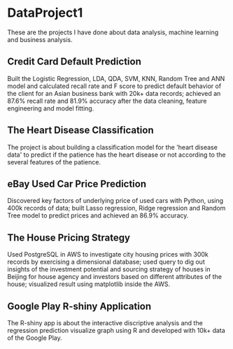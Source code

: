 # DataProject1
These are the projects I have done about data analysis, machine learning and business analysis.


Credit Card Default Prediction
------------------
Built the Logistic Regression, LDA, QDA, SVM, KNN, Random Tree and ANN model and calculated recall rate and F score to predict default behavior of the client for an Asian business bank with 20k+ data records; achieved an 87.6% recall rate and 81.9% accuracy after the data cleaning, feature engineering and model fitting.

The Heart Disease Classification 
------------------
The project is about building a classification model for the 'heart disease data' to predict if the patience has the heart disease or not according to the several features of the patience. 

eBay Used Car Price Prediction
-----------------
Discovered key factors of underlying price of used cars with Python, using 400k records of data; built Lasso regression, Ridge regression and Random Tree model to predict prices and achieved an 86.9% accuracy.

The House Pricing Strategy 
-----------------
Used PostgreSQL in AWS to investigate city housing prices with 300k records by exercising a dimensional database; used query to dig out insights of the investment potential and sourcing strategy of houses in Beijing for house agency and investors based on different attributes of the house; visualized result using matplotlib inside the AWS.

Google Play R-shiny Application
------------------
The R-shiny app is about the interactive discriptive analysis and the regression prediction visualize graph using R and developed  with 10k+ data of the Google Play.

